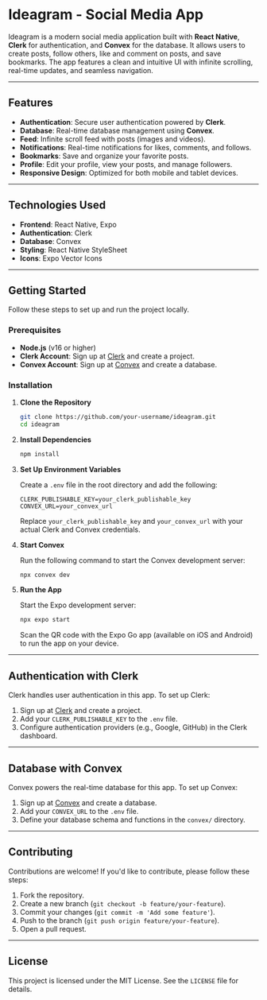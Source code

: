 # Ideagram - Social Media App

Ideagram is a modern social media application built with **React Native**, **Clerk** for authentication, and **Convex** for the database. It allows users to create posts, follow others, like and comment on posts, and save bookmarks. The app features a clean and intuitive UI with infinite scrolling, real-time updates, and seamless navigation.

---

## Features

- **Authentication**: Secure user authentication powered by **Clerk**.
- **Database**: Real-time database management using **Convex**.
- **Feed**: Infinite scroll feed with posts (images and videos).
- **Notifications**: Real-time notifications for likes, comments, and follows.
- **Bookmarks**: Save and organize your favorite posts.
- **Profile**: Edit your profile, view your posts, and manage followers.
- **Responsive Design**: Optimized for both mobile and tablet devices.

---

## Technologies Used

- **Frontend**: React Native, Expo
- **Authentication**: Clerk
- **Database**: Convex
- **Styling**: React Native StyleSheet
- **Icons**: Expo Vector Icons

---

## Getting Started

Follow these steps to set up and run the project locally.

### Prerequisites

- **Node.js** (v16 or higher)
- **Clerk Account**: Sign up at [Clerk](https://clerk.dev/) and create a project.
- **Convex Account**: Sign up at [Convex](https://convex.dev/) and create a database.

### Installation

1. **Clone the Repository**

   ```bash
   git clone https://github.com/your-username/ideagram.git
   cd ideagram
   ```

2. **Install Dependencies**

   ```bash
   npm install
   ```

3. **Set Up Environment Variables**

   Create a `.env` file in the root directory and add the following:

   ```env
   CLERK_PUBLISHABLE_KEY=your_clerk_publishable_key
   CONVEX_URL=your_convex_url
   ```

   Replace `your_clerk_publishable_key` and `your_convex_url` with your actual Clerk and Convex credentials.

4. **Start Convex**

   Run the following command to start the Convex development server:

   ```bash
   npx convex dev
   ```

5. **Run the App**

   Start the Expo development server:

   ```bash
   npx expo start
   ```

   Scan the QR code with the Expo Go app (available on iOS and Android) to run the app on your device.

---


## Authentication with Clerk

Clerk handles user authentication in this app. To set up Clerk:

1. Sign up at [Clerk](https://clerk.dev/) and create a project.
2. Add your `CLERK_PUBLISHABLE_KEY` to the `.env` file.
3. Configure authentication providers (e.g., Google, GitHub) in the Clerk dashboard.

---

## Database with Convex

Convex powers the real-time database for this app. To set up Convex:

1. Sign up at [Convex](https://convex.dev/) and create a database.
2. Add your `CONVEX_URL` to the `.env` file.
3. Define your database schema and functions in the `convex/` directory.

---

## Contributing

Contributions are welcome! If you'd like to contribute, please follow these steps:

1. Fork the repository.
2. Create a new branch (`git checkout -b feature/your-feature`).
3. Commit your changes (`git commit -m 'Add some feature'`).
4. Push to the branch (`git push origin feature/your-feature`).
5. Open a pull request.

---

## License

This project is licensed under the MIT License. See the `LICENSE` file for details.

